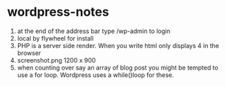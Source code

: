 # wordpress-notes
1. at the end of the address bar type /wp-admin to login 
2. local by flywheel for install
3. PHP is a server side render. When you write <?php echo 2 + 2 ?> html only displays 4 in the browser
4. screenshot.png 1200 x 900
5. when counting over say an array of blog post you might be tempted to use a for loop. Wordpress uses a while()loop for these. 
